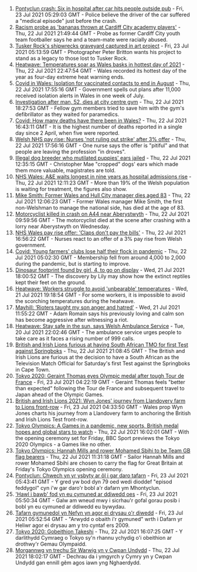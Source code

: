 1. [Pontyclun crash: Six in hospital after car hits people outside pub](https://www.bbc.co.uk/news/uk-wales-57934076) - Fri, 23 Jul 2021 05:29:03 GMT - Police believe the driver of the car suffered a "medical episode" just before the crash.
2. [Racism probe as 'bananas thrown at Cardiff City academy players'](https://www.bbc.co.uk/news/uk-wales-57934499) - Thu, 22 Jul 2021 21:49:44 GMT - Probe as former Cardiff City youth team footballer says he and a team-mate were racially abused.
3. [Tusker Rock's shipwrecks graveyard captured in art project](https://www.bbc.co.uk/news/uk-wales-57918489) - Fri, 23 Jul 2021 05:13:59 GMT - Photographer Peter Britton wants his project to stand as a legacy to those lost to Tusker Rock.
4. [Heatwave: Temperatures soar as Wales basks in hottest day of 2021](https://www.bbc.co.uk/news/uk-wales-57934070) - Thu, 22 Jul 2021 22:47:54 GMT - Wales recorded its hottest day of the year as four-day extreme heat warning ends.
5. [Covid in Wales: Isolation for vaccinated contacts to end in August](https://www.bbc.co.uk/news/uk-wales-politics-57929324) - Thu, 22 Jul 2021 17:55:16 GMT - Government spells out plans after 11,000 received isolation alerts in Wales in one week of July.
6. [Investigation after man, 52, dies at city centre gym](https://www.bbc.co.uk/news/uk-wales-57934069) - Thu, 22 Jul 2021 18:27:53 GMT - Fellow gym members tried to save him with the gym's defibrillator as they waited for paramedics.
7. [Covid: How many deaths have there been in Wales?](https://www.bbc.co.uk/news/uk-wales-57935150) - Thu, 22 Jul 2021 16:43:11 GMT - It is the highest number of deaths reported in a single day since 2 April, when five were reported.
8. [Welsh NHS pay rise: Nurses 'not ruling out strike' after 3% offer](https://www.bbc.co.uk/news/uk-wales-57929185) - Thu, 22 Jul 2021 17:56:16 GMT - One nurse says the offer is "pitiful" and that people are leaving the profession "in droves".
9. [Illegal dog breeder who mutilated puppies' ears jailed](https://www.bbc.co.uk/news/uk-wales-57917953) - Thu, 22 Jul 2021 12:35:15 GMT - Christopher Mae "cropped" dogs' ears which made them more valuable, magistrates are told.
10. [NHS Wales: A&E waits longest in nine years as hospital admissions rise](https://www.bbc.co.uk/news/uk-wales-57915989) - Thu, 22 Jul 2021 12:11:23 GMT - More than 19% of the Welsh population is waiting for treatment, the figures also show.
11. [Mike Smith: Former Wales and Hull City manager dies aged 83](https://www.bbc.co.uk/sport/football/57931380) - Thu, 22 Jul 2021 12:06:23 GMT - Former Wales manager Mike Smith, the first non-Welshman to manage the national side, has died at the age of 83.
12. [Motorcyclist killed in crash on A44 near Aberystwyth](https://www.bbc.co.uk/news/uk-wales-57925835) - Thu, 22 Jul 2021 09:59:56 GMT - The motorcyclist died at the scene after crashing with a lorry near Aberystwyth on Wednesday.
13. [NHS Wales pay rise offer: 'Claps don't pay the bills'](https://www.bbc.co.uk/news/uk-wales-57932294) - Thu, 22 Jul 2021 16:56:22 GMT - Nurses react to an offer of a 3% pay rise from Welsh government.
14. [Covid: Young farmers' clubs lose half their flock in pandemic](https://www.bbc.co.uk/news/uk-wales-57923766) - Thu, 22 Jul 2021 05:02:30 GMT - Membership fell from around 4,000 to 2,000 during the pandemic, but is starting to improve.
15. [Dinosaur footprint found by girl, 4, to go on display](https://www.bbc.co.uk/news/uk-wales-57921987) - Wed, 21 Jul 2021 18:00:52 GMT - The discovery by Lily may show how the extinct reptiles kept their feet on the ground.
16. [Heatwave: Workers struggle to avoid 'unbearable' temperatures](https://www.bbc.co.uk/news/uk-wales-57923094) - Wed, 21 Jul 2021 19:18:54 GMT - For some workers, it is impossible to avoid the scorching temperatures during the heatwave.
17. [Mayhill: ‘Rioters taught my son anger and hatred’](https://www.bbc.co.uk/news/uk-wales-57907596) - Wed, 21 Jul 2021 11:55:22 GMT - Adam Romain says his previously loving and calm son has become aggressive after witnessing a riot.
18. [Heatwave: Stay safe in the sun, says Welsh Ambulance Service](https://www.bbc.co.uk/news/uk-wales-57910591) - Tue, 20 Jul 2021 22:02:46 GMT - The ambulance service urges people to take care as it faces a rising number of 999 calls.
19. [British and Irish Lions furious at having South African TMO for first Test against Springboks](https://www.bbc.co.uk/sport/rugby-union/57937313) - Thu, 22 Jul 2021 21:08:45 GMT - The British and Irish Lions are furious at the decision to have a South African as the Television Match Official for Saturday's first Test against the Springboks in Cape Town.
20. [Tokyo 2020: Geraint Thomas eyes Olympic medal after tough Tour de France](https://www.bbc.co.uk/sport/olympics/57931387) - Fri, 23 Jul 2021 04:22:19 GMT - Geraint Thomas feels "better than expected" following the Tour de France and subsequent travel to Japan ahead of the Olympic Games.
21. [British and Irish Lions 2021: Wyn Jones' journey from Llandovery farm to Lions front-row](https://www.bbc.co.uk/sport/rugby-union/57925554) - Fri, 23 Jul 2021 04:33:50 GMT - Wales prop Wyn Jones charts his journey from a Llandovery farm to anchoring the British and Irish Lions Test front-row.
22. [Tokyo Olympics: A Games in a pandemic, new sports, British medal hopes and global stars to watch](https://www.bbc.co.uk/sport/olympics/57865245) - Thu, 22 Jul 2021 16:02:01 GMT - With the opening ceremony set for Friday, BBC Sport previews the Tokyo 2020 Olympics - a Games like no other.
23. [Tokyo Olympics: Hannah Mills and rower Mohamed Sbihi to be Team GB flag bearers](https://www.bbc.co.uk/sport/olympics/57925326) - Thu, 22 Jul 2021 11:31:18 GMT - Sailor Hannah Mills and rower Mohamed Sbihi are chosen to carry the flag for Great Britain at Friday's Tokyo Olympics opening ceremony.
24. [Pontyclun: Chwech yn yr ysbyty ar ôl i gar daro tafarn](https://www.bbc.co.uk/newyddion/57906843) - Fri, 23 Jul 2021 05:43:41 GMT - Y gred yw bod dyn 79 oed wedi dioddef "episod feddygol" cyn i'w gar daro'r bobl a'r dafarn ym Mhontyclun.
25. ['Hawl i bawb' fod yn eu cymuned ar ddiwedd oes](https://www.bbc.co.uk/newyddion/57932136) - Fri, 23 Jul 2021 05:50:34 GMT - Galw am wneud mwy i sicrhau'r gofal gorau posib i bobl yn eu cymuned ar ddiwedd eu bywydau.
26. [Tafarn gymunedol yn Nefyn yn agor ei drysau o'r diwedd](https://www.bbc.co.uk/newyddion/57906841) - Fri, 23 Jul 2021 05:52:54 GMT - "Arwydd o obaith i'r gymuned" wrth i Dafarn yr Heliwr agor ei drysau am y tro cyntaf ers 2009.
27. [Tokyo 2020: Gobeithion Takeshi](https://www.bbc.co.uk/newyddion/57935053) - Thu, 22 Jul 2021 16:07:25 GMT - Y darlithydd Cymraeg o Tokyo sy'n rhannu ychydig o'i obeithion ar drothwy'r Gemau Olympaidd.
28. [Morgannwg yn trechu Sir Warwig yn y Cwpan Undydd](https://www.bbc.co.uk/newyddion/57936623) - Thu, 22 Jul 2021 18:02:17 GMT - Dechrau da i ymgyrch y Cymry yn y Cwpan Undydd gan ennill gêm agos iawn yng Nghaerdydd.
